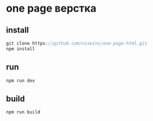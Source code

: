 # one page верстка
## install

```javascript
git clone https://github.com/nixwins/one-page-html.git
npm install
```

## run
```javascript
npm run dev

```

## build

```javascript
npm run build
```